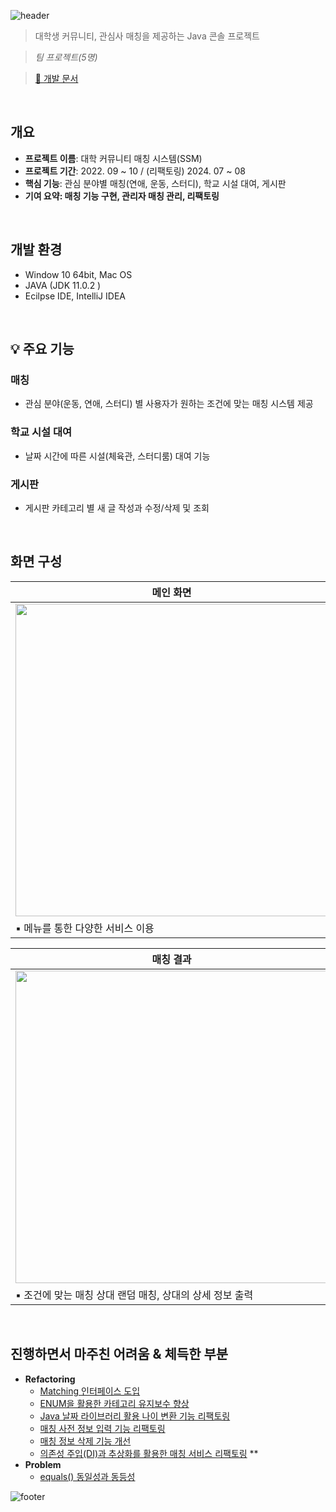 ![header](https://capsule-render.vercel.app/api?type=venom&color=7B68EE&height=250&fontAlignY=45&section=header&text=대학%20커뮤니티%20매칭%20시스템&fontColor=DDDDDD&fontSize=50&animation=fadeIn&desc=(SSM)&descAlignY=65&descAlign=50&descSize=30)

> 대학생 커뮤니티, 관심사 매칭을 제공하는 Java 콘솔 프로젝트

> <i>팀 프로젝트(5명)</i>

> [🔗 개발 문서](https://drive.google.com/drive/folders/1c6P3SZljRrwSDpP97pn2EUvaDPBrGDES?usp=share_link)
 

<br>

## 개요

- **프로젝트 이름**: 대학 커뮤니티 매칭 시스템(SSM)
- **프로젝트 기간**: 2022. 09 ~ 10 / (리팩토링) 2024. 07 ~ 08
- **핵심 기능**: 관심 분야별 매칭(연애, 운동, 스터디), 학교 시설 대여, 게시판
- **기여 요약: 매칭 기능 구현, 관리자 매칭 관리, 리팩토링**

<br>

## 개발 환경

* Window 10 64bit, Mac OS
* JAVA (JDK 11.0.2 )
* Ecilpse IDE, IntelliJ IDEA

<br>


## 💡 주요 기능

### 매칭
- 관심 분야(운동, 연애, 스터디) 별 사용자가 원하는 조건에 맞는 매칭 시스템 제공

### 학교 시설 대여

- 날짜 시간에 따른 시설(체육관, 스터디룸) 대여 기능

### 게시판
- 게시판 카테고리 별 새 글 작성과 수정/삭제 및 조회


<br>

## 화면 구성

|메인 화면|매칭|
|:---:|:---:|
|<img src="https://github.com/user-attachments/assets/c7cc527c-8e80-4d98-910c-c2ab1742e989" width="500"/>|<img src="https://github.com/user-attachments/assets/77111687-a798-4861-ab52-a49183b6108d" width="500"/>|
|<div align="left">▪︎  메뉴를 통한 다양한 서비스 이용</div>|<div align="left">▪︎  원하는 상대방의 조건을 입력 시 매칭 시작</div>

|매칭 결과|관리자 매칭 조회|
|:---:|:---:|
|<img src="https://github.com/user-attachments/assets/be43093c-fe34-43cd-9907-1ef37589074c" width="500"/>|<img src="https://github.com/user-attachments/assets/81c38de5-fd11-4d98-9487-ec4dd7f5c832" width="500"/>|
|<div align="left">▪︎  조건에 맞는 매칭 상대 랜덤 매칭, 상대의 상세 정보 출력</div>|<div align="left">▪︎  관리자 계정 로그인 시, 매칭 시스템 사용자 조회 가능
</div>


<br>

## 진행하면서 마주친 어려움 & 체득한 부분
- **Refactoring**
    - [Matching 인터페이스 도입](https://velog.io/@kanmi10/%ED%94%84%EB%A1%9C%EC%A0%9D%ED%8A%B8-Matching-%EC%9D%B8%ED%84%B0%ED%8E%98%EC%9D%B4%EC%8A%A4-%EB%8F%84%EC%9E%85)
    - [ENUM을 활용한 카테고리 유지보수 향상](https://velog.io/@kanmi10/%ED%94%84%EB%A1%9C%EC%A0%9D%ED%8A%B8-ENUM%EC%9D%84-%ED%99%9C%EC%9A%A9%ED%95%9C-%EC%B9%B4%ED%85%8C%EA%B3%A0%EB%A6%AC-%EC%9C%A0%EC%A7%80%EB%B3%B4%EC%88%98-%ED%96%A5%EC%83%81)
    - [Java 날짜 라이브러리 활용 나이 변환 기능 리팩토링](https://velog.io/@kanmi10/%ED%94%84%EB%A1%9C%EC%A0%9D%ED%8A%B8-JDK-81.8-%EB%82%A0%EC%A7%9C%EC%99%80-%EC%8B%9C%EA%B0%84-%EB%9D%BC%EC%9D%B4%EB%B8%8C%EB%9F%AC%EB%A6%AC)
    - [매칭 사전 정보 입력 기능 리팩토링](https://velog.io/@kanmi10/%ED%94%84%EB%A1%9C%EC%A0%9D%ED%8A%B8-%EC%82%AC%EC%A0%84-%EC%A0%95%EB%B3%B4-%EC%9E%85%EB%A0%A5-%EA%B8%B0%EB%8A%A5-%EB%A6%AC%ED%8C%A9%ED%86%A0%EB%A7%81)
    - [매칭 정보 삭제 기능 개선](https://velog.io/@kanmi10/%ED%94%84%EB%A1%9C%EC%A0%9D%ED%8A%B8-%EB%A7%A4%EC%B9%AD-%EC%82%AC%EC%A0%84-%EC%A0%95%EB%B3%B4-%EC%82%AD%EC%A0%9C-%EA%B8%B0%EB%8A%A5-%EA%B0%9C%EC%84%A0)
    - [의존성 주입(DI)과 추상화를 활용한 매칭 서비스 리팩토링](https://velog.io/@kanmi10/%ED%94%84%EB%A1%9C%EC%A0%9D%ED%8A%B8-%EC%9D%98%EC%A1%B4%EC%84%B1-%EC%A3%BC%EC%9E%85DI-%EC%A0%81%EC%9A%A9-%EA%B5%AC%EC%A1%B0-%EA%B0%9C%EC%84%A0) **
- **Problem**
    - [equals() 동일성과 동등성](https://velog.io/@kanmi10/%ED%94%84%EB%A1%9C%EC%A0%9D%ED%8A%B8-equals-%EB%8F%99%EC%9D%BC%EC%84%B1%EA%B3%BC-%EB%8F%99%EB%93%B1%EC%84%B1)


![footer](https://capsule-render.vercel.app/api?type=waving&color=7B68EE&height=180&section=footer&text=%20&fontSize=90)
